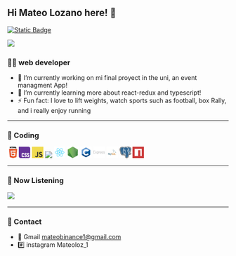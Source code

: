 ##  Hi Mateo Lozano here!  👋


[![Static Badge](https://img.shields.io/badge/follow%20me%20%20-%23000?style=flat-square&logo=instagram&logoSize=auto&label=Mateoloz_1&link=https%3A%2F%2Fwww.instagram.com%2Fmateoloz_1%2F)](https://www.instagram.com/mateoloz_1/)

<img src="https://media1.giphy.com/media/v1.Y2lkPTc5MGI3NjExMWluNWxtNDJsbTMyazhydWV6NWhva2VkZmh5em9nbjJkbzY5ajNlNiZlcD12MV9pbnRlcm5hbF9naWZfYnlfaWQmY3Q9Zw/3ohc10GA6j4XrLWzZK/giphy.gif">

### 🧉🧉 web developer 


- 🔭 I’m currently working on mi final proyect in the uni, an event managment App!
- 🌱 I’m currently learning more about react-redux and typescript!
- ⚡ Fun fact: I love to lift weights, watch sports such as football, box Rally, and i really enjoy running

--- 
### 🧉 Coding 

<img align="left" width="26px" src="https://raw.githubusercontent.com/github/explore/80688e429a7d4ef2fca1e82350fe8e3517d3494d/topics/html/html.png?size=14"  />

<img  width="26px" src="https://raw.githubusercontent.com/github/explore/8144ae7e9ec2274bdb8f76bdbdb6e6509538c7a8/topics/css/css.png?size=14">

<img  width="26px" src="https://raw.githubusercontent.com/github/explore/80688e429a7d4ef2fca1e82350fe8e3517d3494d/topics/javascript/javascript.png?size=14">

<img  width="26px" src="https://github.com/tailwindlabs.png?size=14">

<img  width="26px" src="https://raw.githubusercontent.com/github/explore/80688e429a7d4ef2fca1e82350fe8e3517d3494d/topics/react/react.png?size=14">

<img  width="26px" src="https://raw.githubusercontent.com/github/explore/80688e429a7d4ef2fca1e82350fe8e3517d3494d/topics/nodejs/nodejs.png?size=14">

<img  width="26px" src="https://raw.githubusercontent.com/github/explore/f3e22f0dca2be955676bc70d6214b95b13354ee8/topics/c/c.png?size=14">

<img  width="26px" src="https://raw.githubusercontent.com/github/explore/80688e429a7d4ef2fca1e82350fe8e3517d3494d/topics/express/express.png?size=14">

<img  width="26px" src="https://raw.githubusercontent.com/github/explore/80688e429a7d4ef2fca1e82350fe8e3517d3494d/topics/mysql/mysql.png?size=14">

<img  width="26px" src="https://raw.githubusercontent.com/github/explore/80688e429a7d4ef2fca1e82350fe8e3517d3494d/topics/postgresql/postgresql.png?size=14">

<img  width="26px" src="https://raw.githubusercontent.com/github/explore/80688e429a7d4ef2fca1e82350fe8e3517d3494d/topics/npm/npm.png?size=14">

---
### 🎵 Now Listening
<img src="https://spotify-now-listening-tan.vercel.app/" width="350px">

---

### 📧 Contact

- 📧 Gmail mateobinance1@gmail.com
- #️⃣ instagram Mateoloz_1

